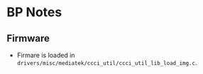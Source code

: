 # BP Notes


## Firmware

* Firmare is loaded in `drivers/misc/mediatek/ccci_util/ccci_util_lib_load_img.c`.
